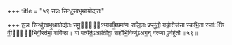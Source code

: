+++
title = "५९ सन्नः सिन्धुरवभृथायोद्यतः"

+++
स॒न्नः सिन्धु॑रवभृ॒थायोद्य॑तः समु॒द्रो᳖ऽभ्यवह्रि॒यमा॑णः सलि॒लः प्रप्लु॑तो॒ ययो॒रोज॑सा स्कभि॒ता रजा॑ँसि वी॒र्ये᳖भिर्वी॒रत॑मा॒ शवि॑ष्ठा। या पत्ये॑ते॒ऽअप्र॑तीता॒ सहो॑भि॒र्विष्णू॑ऽअग॒न् व॑रुणा पू॒र्वहू॑तौ ॥५९॥